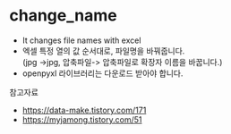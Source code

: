 # change_name
- It changes file names with excel
- 엑셀 특정 열의 값 순서대로, 파일명을 바꿔줍니다.
<br> (jpg ->jpg, 압축파일-> 압축파일로 확장자 이름을 바꿉니다.)
- openpyxl 라이브러리는 다운로드 받아야 합니다.

참고자료
- https://data-make.tistory.com/171
- https://myjamong.tistory.com/51
